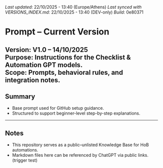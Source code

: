 *Last updated:* 22/10/2025 - 13:40 (Europe/Athens)
*Last synced with VERSIONS_INDEX.md:* 22/10/2025 - 13:40 (DEV-only)
*Build:* 0e80371

# Prompt – Current Version
**Version:** V1.0 – 14/10/2025  
**Purpose:** Instructions for the Checklist & Automation GPT models.  
**Scope:** Prompts, behavioral rules, and integration notes.
---
## Summary
- Base prompt used for GitHub setup guidance.
- Structured to support beginner-level step-by-step explanations.
---
## Notes
- This repository serves as a public–unlisted Knowledge Base for HoB automations.
- Markdown files here can be referenced by ChatGPT via public links.
(trigger test)
